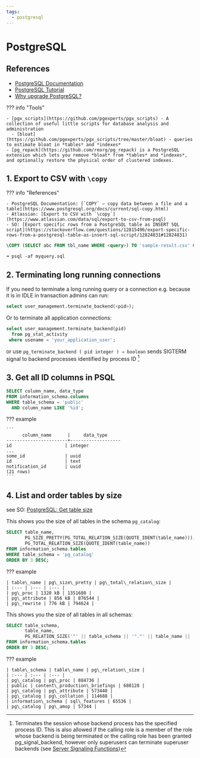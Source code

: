 ```yaml
---
tags:
  - postgresql
---
```


# PostgreSQL

## References

- [PostgreSQL Documentation](https://www.postgresql.org/docs/)
- [PostgreSQL Tutorial](https://www.postgresqltutorial.com/)
- [Why upgrade PostgreSQL?](https://why-upgrade.depesz.com)
  
??? info "Tools"

    - [pgx_scripts](https://github.com/pgexperts/pgx_scripts) - A collection of useful little scripts for database analysis and administration
      - [bloat](https://github.com/pgexperts/pgx_scripts/tree/master/bloat) - queries to estimate bloat in *tables* and *indexes*
    - [pg_repack](https://github.com/reorg/pg_repack) is a PostgreSQL extension which lets you remove *bloat* from *tables* and *indexes*, and optionally restore the physical order of clustered indexes.

## 1. Export to CSV with `\copy`

??? info "References"

    - PostgreSQL Documentation: [`COPY` — copy data between a file and a table](https://www.postgresql.org/docs/current/sql-copy.html)
    - Atlassian: [Export to CSV with `\copy`](https://www.atlassian.com/data/sql/export-to-csv-from-psql)
    - SO: [Export specific rows from a PostgreSQL table as INSERT SQL script](https://stackoverflow.com/questions/12815496/export-specific-rows-from-a-postgresql-table-as-insert-sql-script/12824831#12824831)
 
```sql title="myquery.sql"
\COPY (SELECT abc FROM tbl_name WHERE <query>) TO 'sample-result.csv' CSV header;
```

```shell
➜ psql -af myquery.sql
```

## 2. Terminating long running connections

If you need to terminate a long running query or a connection e.g. because it is in IDLE in transaction admins can run:

```sql
select user_management.terminate_backend(<pid>);
```

Or to terminate all application connections:

```sql
select user_management.terminate_backend(pid)
  from pg_stat_activity
 where usename = 'your_application_user';
```

or use `pg_terminate_backend ( pid integer ) → boolean` sends SIGTERM signal to backend processes identified by process ID [^1]

[^1]: Terminates the session whose backend process has the specified process ID. This is also allowed if the calling role is a member of the role whose backend is being terminated or the calling role has been granted pg_signal_backend, however only superusers can terminate superuser backends (see [Server Signaling Functions](https://www.postgresql.org/docs/13/functions-admin.html#FUNCTIONS-ADMIN-SIGNAL))

## 3. Get all ID columns in PSQL

```sql
SELECT column_name, data_type
FROM information_schema.columns
WHERE table_schema = 'public'
  AND column_name LIKE '%id';
```

??? example

    ```
          column_name      |     data_type
    -----------------------+-------------------
    id                    | integer
    ...
    some_id               | uuid
    id                    | text
    notification_id       | uuid
    (21 rows)
    ```

## 4. List and order tables by size

see SO: [PostgreSQL: Get table size](https://stackoverflow.com/questions/21738408/postgresql-list-and-order-tables-by-size)

This shows you the size of all tables in the schema `pg_catalog`:

```sql
SELECT table_name,
       PG_SIZE_PRETTY(PG_TOTAL_RELATION_SIZE(QUOTE_IDENT(table_name))),
       PG_TOTAL_RELATION_SIZE(QUOTE_IDENT(table_name))
FROM information_schema.tables
WHERE table_schema = 'pg_catalog'
ORDER BY 3 DESC;
```

??? example

    | table\_name | pg\_size\_pretty | pg\_total\_relation\_size |
    | :--- | :--- | :--- |
    | pg\_proc | 1320 kB | 1351680 |
    | pg\_attribute | 856 kB | 876544 |
    | pg\_rewrite | 776 kB | 794624 |

This shows you the size of all tables in all schemas:

```sql
SELECT table_schema,
       table_name,
       PG_RELATION_SIZE('"' || table_schema || '"."' || table_name || '"')
FROM information_schema.tables
ORDER BY 3 DESC;
```

??? example

    | table\_schema | table\_name | pg\_relation\_size |
    | :--- | :--- | :--- |
    | pg\_catalog | pg\_proc | 884736 |
    | public | content\_production\_briefings | 688128 |
    | pg\_catalog | pg\_attribute | 573440 |
    | pg\_catalog | pg\_collation | 114688 |
    | information\_schema | sql\_features | 65536 |
    | pg\_catalog | pg\_amop | 57344 |
